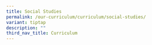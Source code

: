 ```yaml
---
title: Social Studies
permalink: /our-curriculum/curriculum/social-studies/
variant: tiptap
description: ""
third_nav_title: Curriculum
---
```

<p></p>